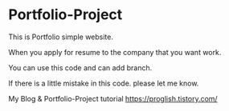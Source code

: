 # Portfolio-Project

This is Portfolio simple website.
  
When you apply for resume to the company that you want work.
 
You can use this code and can add branch.

If there is a little mistake in this code. please let me know. 
  
My Blog & Portfolio-Project tutorial https://proglish.tistory.com/
 
 
 
  
